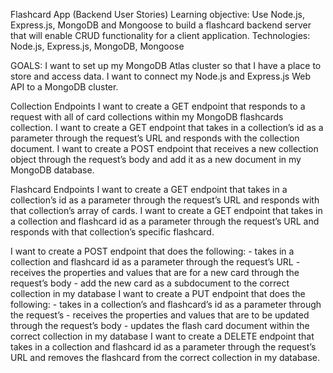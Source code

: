 Flashcard App (Backend User Stories)
Learning objective: Use Node.js, Express.js, MongoDB and Mongoose to build a flashcard backend server that will enable CRUD functionality for a client application.
Technologies: Node.js, Express.js, MongoDB, Mongoose

GOALS:
I want to set up my MongoDB Atlas cluster so that I have a place to store and access data.
I want to connect my Node.js and Express.js Web API to a MongoDB cluster.

Collection Endpoints
I want to create a GET endpoint that responds to a request with all of card collections within my MongoDB flashcards collection.
I want to create a GET endpoint that takes in a collection’s id as a parameter through the request’s URL and responds with the collection document.
I want to create a POST endpoint that receives a new collection object through the request’s body and add it as a new document in my MongoDB database.

Flashcard Endpoints
I want to create a GET endpoint that takes in a collection’s id as a parameter through the request’s URL and responds with that collection’s array of cards.
I want to create a GET endpoint that takes in a collection and flashcard id as a parameter through the request’s URL and responds with that collection’s specific flashcard.

I want to create a POST endpoint that does the following: - takes in a collection and flashcard id as a parameter through the request’s URL - receives the properties and values that are for a new card through the request’s body - add the new card as a subdocument to the correct collection in my database
I want to create a PUT endpoint that does the following: - takes in a collection’s and flashcard’s id as a parameter through the request’s - receives the properties and values that are to be updated through the request’s body - updates the flash card document within the correct collection in my database
I want to create a DELETE endpoint that takes in a collection and flashcard id as a parameter through the request’s URL and removes the flashcard from the correct collection in my database.
